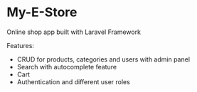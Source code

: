 # My-E-Store

Online shop app built with Laravel Framework

Features: 
- CRUD for products, categories and users with admin panel
- Search with autocomplete feature
- Cart
- Authentication and different user roles 
